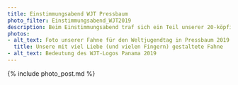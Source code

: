 ```yaml
---
title: Einstimmungsabend WJT Pressbaum
photo_filter: Einstimmungsabend_WJT2019
description: Beim Einstimmungsabend traf sich ein Teil unserer 20-köpfigen Gruppe aus der Region Baden, Wien und dazwischen, um uns auf den Weltjugendtag in Pressbaum kommende Woche vorzubereiten. Erst gab es ein leckeres Abendessen und Kennenlernspiele. Dann erfuhren wir mehr über das diesmalige Weltjugendtags-Motto "Siehe, ich bin die Magd des Herrn; mir geschehe, wie du es gesagt hast." ([Lk 1,38](https://www.bibleserver.com/text/EU/Lukas1,38)), das WJT-Logo und die Hymne ([Youtube](https://www.youtube.com/watch?v=IrDs_WaYuaI)). Außerdem gestalteten wir eine farbenfrohe Fahne.
photos:
- alt_text: Foto unserer Fahne für den Weltjugendtag in Pressbaum 2019
  title: Unsere mit viel Liebe (und vielen Fingern) gestaltete Fahne
- alt_text: Bedeutung des WJT-Logos Panama 2019
---
```


{% include photo_post.md %}
